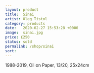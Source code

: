 ```yaml
---
layout: product
title:  Sinai
artist: Oleg Tistol
category: products
date:   2020-02-27 15:53:28 +0000
image:  sinai.jpg
price: £250
status: sold
permalink: /shop/sinai
sort: 
---
```

1988-2019, Oil on Paper, 13/20, 25x24cm
